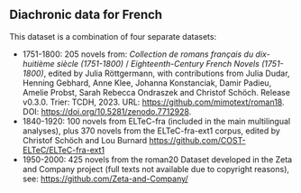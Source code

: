 ## Diachronic data for French 

This dataset is a combination of four separate datasets: 

- 1751-1800: 205 novels from: _Collection de romans français du dix-huitième siècle (1751-1800)_ / _Eighteenth-Century French Novels (1751-1800)_, edited by Julia Röttgermann, with contributions from Julia Dudar, Henning Gebhard, Anne Klee, Johanna Konstanciak, Damir Padieu, Amelie Probst, Sarah Rebecca Ondraszek and Christof Schöch. Release v0.3.0. Trier: TCDH, 2023. URL: https://github.com/mimotext/roman18. DOI: https://doi.org/10.5281/zenodo.7712928.
- 1840-1920: 100 novels from ELTeC-fra (included in the main multilingual analyses), plus 370 novels from the ELTeC-fra-ext1 corpus, edited by Christof Schöch and Lou Burnard https://github.com/COST-ELTeC/ELTeC-fra-ext1
- 1950-2000: 425 novels from the roman20 Dataset developed in the Zeta and Company project (full texts not available due to copyright reasons), see:  https://github.com/Zeta-and-Company/
